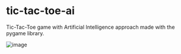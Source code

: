 # tic-tac-toe-ai

Tic-Tac-Toe game with Artificial Intelligence approach made with the pygame library.

![image](https://github.com/zenialexandre/tic-tac-toe-ai/assets/84157233/3aa25c0e-d57b-466b-aff2-20c84afca953)
